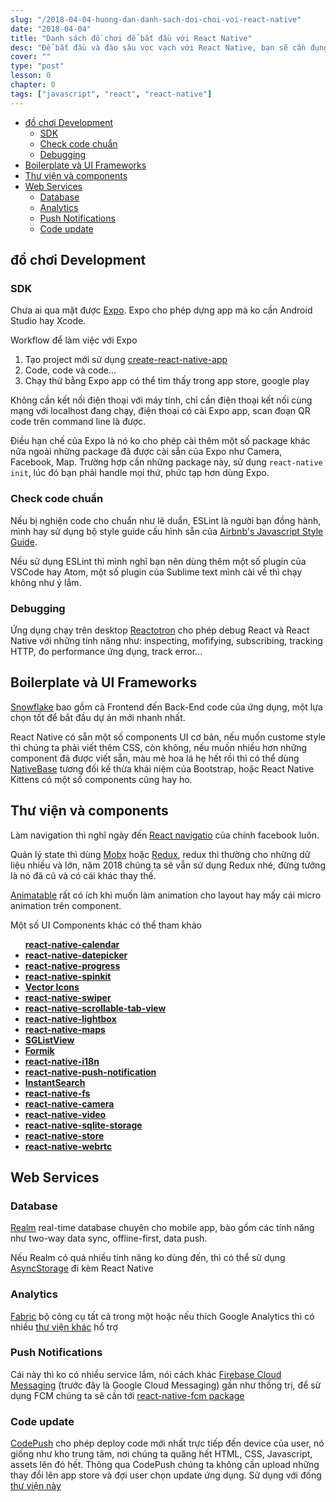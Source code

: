```yaml
---
slug: "/2018-04-04-huong-dan-danh-sach-doi-choi-voi-react-native"
date: "2018-04-04"
title: "Danh sách đồ chơi để bắt đầu với React Native"
desc: "Để bắt đầu và đào sâu vọc vạch với React Native, bạn sẽ cần đụng tới những món đồ chơi sau"
cover: ""
type: "post"
lesson: 0
chapter: 0
tags: ["javascript", "react", "react-native"]
---
```


<!-- TOC -->

- [đồ chơi Development](#đồ-chơi-development)
  - [SDK](#sdk)
  - [Check code chuẩn](#check-code-chuẩn)
  - [Debugging](#debugging)
- [Boilerplate và UI Frameworks](#boilerplate-và-ui-frameworks)
- [Thư viện và components](#thư-viện-và-components)
- [Web Services](#web-services)
  - [Database](#database)
  - [Analytics](#analytics)
  - [Push Notifications](#push-notifications)
  - [Code update](#code-update)

<!-- /TOC -->

## đồ chơi Development

### SDK

Chưa ai qua mặt được [Expo](https://expo.io/). Expo cho phép dựng app mà ko cần Android Studio hay Xcode.

Workflow để làm việc với Expo

1. Tạo project mới sử dụng [create-react-native-app](https://github.com/react-community/create-react-native-app)
2. Code, code và code...
3. Chạy thử bằng Expo app có thể tìm thấy trong app store, google play

Không cần kết nối điện thoại với máy tính, chỉ cần điện thoại kết nối cùng mạng với localhost đang chạy, điện thoại có cài Expo app, scan đoạn QR code trên command line là được.

Điều hạn chế của Expo là nó ko cho phép cài thêm một số package khác nữa ngoài những package đã được cài sẵn của Expo như Camera, Facebook, Map. Trường hợp cần những package này, sử dụng `react-native init`, lúc đó bạn phải handle mọi thứ, phức tạp hơn dùng Expo.

### Check code chuẩn

Nếu bị nghiện code cho chuẩn như lê duẩn, ESLint là người bạn đồng hành, mình hay sử dụng bộ style guide cấu hình sẵn của [Airbnb's Javascript Style Guide](https://github.com/airbnb/javascript).

Nếu sử dụng ESLint thì mình nghĩ bạn nên dùng thêm một số plugin của VSCode hay Atom, một số plugin của Sublime text mình cài về thì chạy không như ý lắm.

### Debugging

Ứng dụng chạy trên desktop [Reactotron](https://infinite.red/reactotron) cho phép debug React và React Native với những tính năng như: inspecting, mofifying, subscribing, tracking HTTP, đo performance ứng dụng, track error...

## Boilerplate và UI Frameworks

[Snowflake](https://github.com/bartonhammond/snowflake) bao gồm cả Frontend đến Back-End code của ứng dụng, một lựa chọn tốt để bắt đầu dự án mới nhanh nhất.

React Native có sẵn một số components UI cơ bản, nếu muốn custome style thì chúng ta phải viết thêm CSS, còn không, nếu muốn nhiều hơn những component đã được viết sẵn, màu mè hoa lá hẹ hết rồi thì có thể dùng [NativeBase](https://nativebase.io/) tương đối kế thừa khái niệm của Bootstrap, hoặc React Native Kittens có một số components cũng hay ho.

## Thư viện và components

Làm navigation thì nghĩ ngày đến [React navigatio](https://reactnavigation.org/) của chính facebook luôn.

Quản lý state thì dùng [Mobx](http://mobx.js.org/) hoặc [Redux](http://redux.js.org/), redux thì thường cho những dữ liệu nhiều và lớn, năm 2018 chúng ta sẽ vẫn sử dụng Redux nhé, đừng tưởng là nó đã cũ và có cái khác thay thế.

[Animatable](https://github.com/oblador/react-native-animatable) rất có ích khi muốn làm animation cho layout hay mấy cái micro animation trên component.

Một số UI Components khác có thể tham khảo

<ul>
<a href="https://github.com/christopherdro/react-native-calendar" rel="external" target="_blank"><strong>react-native-calendar</strong></a></li>
<li>
<a href="https://github.com/xgfe/react-native-datepicker" target="_self"><strong>react-native-</strong></a><a href="https://github.com/xgfe/react-native-datepicker" target="_self"><strong>datepicker</strong></a></li>
<li>
<a href="https://github.com/oblador/react-native-progress" rel="external" target="_blank"><strong>react-native-progress</strong></a></li>
<li>
<a href="https://github.com/maxs15/react-native-spinkit" rel="external" target="_blank"><strong>react-native-spinkit</strong></a></li>
<li>
<a href="https://github.com/oblador/react-native-vector-icons" rel="external" target="_blank"><strong>Vector Icons</strong></a></li>
<li>
<a href="https://github.com/leecade/react-native-swiper" rel="external" target="_blank"><strong>react-native-swiper</strong></a></li>
<li>
<a href="https://github.com/skv-headless/react-native-scrollable-tab-view" rel="external" target="_blank"><strong>react-native-scrollable-tab-view</strong></a></li>
<li>
<a href="https://github.com/oblador/react-native-lightbox" rel="external" target="_blank"><strong>react-native-lightbox</strong></a></li>
<li>
<a href="https://github.com/airbnb/react-native-maps" rel="external" target="_blank"><strong>react-native-maps</strong></a></li>
<li>
<a href="https://github.com/sghiassy/react-native-sglistview" rel="external" target="_blank"><strong>SGListView</strong></a></li>
<li>
<a href="https://github.com/jaredpalmer/formik" rel="external" target="_blank"><strong>Formik</strong></a></li>
<li>
<a href="https://github.com/AlexanderZaytsev/react-native-i18n" rel="external" target="_blank"><strong>react-native-i18n</strong></a></li>
<li>
<a href="https://github.com/zo0r/react-native-push-notification" rel="external" target="_blank"><strong>react-native-push-notification</strong></a></li>
<li>
<strong><a href="https://community.algolia.com/react-instantsearch/" rel="external" target="_blank">InstantSearch</a></strong></li>
<li>
<a href="https://github.com/itinance/react-native-fs" rel="external" target="_blank"><strong>react-native-fs</strong></a></li>
<li>
<strong><a href="https://github.com/lwansbrough/react-native-camera" rel="external" target="_blank">react-native-camera</a></strong></li>
<li>
<strong><a href="https://github.com/react-native-community/react-native-video" rel="external" target="_blank">react-native-video</a></strong></li>
<li>
<strong><a href="https://github.com/andpor/react-native-sqlite-storage" rel="external" target="_blank">react-native-</a><a href="https://github.com/andpor/react-native-sqlite-storage" rel="external" target="_blank">sqlite</a><a href="https://github.com/andpor/react-native-sqlite-storage" rel="external" target="_blank">-storage</a></strong></li>
<li>
<a href="https://github.com/thewei/react-native-store" rel="external" target="_blank"><strong>react-native-store</strong></a></li>
<li>
<strong><a href="https://github.com/oney/react-native-webrtc" rel="external" target="_blank">react-native-</a><a href="https://github.com/oney/react-native-webrtc" rel="external" target="_blank">webrtc</a></strong></li>
</ul>


## Web Services

### Database

[Realm](https://realm.io/) real-time database chuyên cho mobile app, bào gồm các tính năng như two-way data sync, offline-first, data push.

Nếu Realm có quá nhiều tính năng ko dùng đến, thì có thể sử dụng [AsyncStorage](https://facebook.github.io/react-native/docs/asyncstorage.html) đi kèm React Native

### Analytics

[Fabric](https://get.fabric.io/) bộ công cụ tất cả trong một hoặc nếu thích Google Analytics thì có nhiều [thư viện khác](https://github.com/idehub/react-native-google-analytics-bridge) hổ trợ

### Push Notifications

Cái này thì ko có nhiều service lắm, nói cách khác [Firebase Cloud Messaging](https://firebase.google.com/docs/cloud-messaging/) (trước đây là Google Cloud Messaging) gần như thống trị, để sử dụng FCM chúng ta sẽ cần tới [react-native-fcm package](https://github.com/evollu/react-native-fcm)

### Code update

[CodePush](https://microsoft.github.io/code-push/) cho phép deploy code mới nhất trực tiếp đến device của user, nó giống như kho trung tâm, nơi chúng ta quăng hết HTML, CSS, Javascript, assets lên đó hết. Thông qua CodePush chúng ta không cần upload những thay đổi lên app store và đợi user chọn update ứng dụng. Sử dụng với đống [thư viện này](https://github.com/Microsoft/react-native-code-push) 
